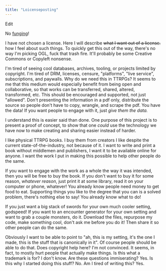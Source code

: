```yaml
---
title: "Loicenseposting"
---
```


Edit

No [funging](https://probablynotfungible.ignatius.coffee/)!

I have not chosen a license. Here I will describe ~~what I want out of a license.~~ how I feel about such things. To quickly get this out of the way, there's no way I'm picking OGL, fuck that trash fire. It'll probably be some Creative Commons or Copyleft nonsense.

I'm tired of seeing cool databases, archives, tooling, or projects limited by copyright. I'm tired of DRM, licenses, censure, "platforms", "live service", subscriptions, and paywalls. Why do we need this in TTRPGs? It seems to me that this medium would especially benefit from being open and collaborative, so that works can be transferred, shared, altered, transformed, etc. This should be encouraged and supported, not just "allowed". Don't presenting the information in a pdf only,  distribute the source so people don't have to copy, wrangle, and scrape the pdf. You have the data! If you want people to engage with it, just *give them the data.*

I understand this is easier said than done. One purpose of this project is to present a proof of concept, to show that one *could* use the technology we have now to make creating and sharing easier instead of harder.

I like physical TTRPG books. I buy them from creators I like despite the current state-of-the-industry, not because of it. I want to write and print a book without middlemen and publishers, I want it to be available online for anyone. I want the work I put in making this possible to help other people do the same.

If you want to engage with the work as a whole the way it was intended, then you will be free to buy the book. If you don't want to buy it for some reason, *whatever reason*, just print it at some library, read it on your computer or phone, whatever! You already know people need money to get food to eat. Supporting things you like to the degree that you can is a solved problem, there's nothing else to say! You already know what to do!

If you just want a big stack of swords for your own much cooler setting, godspeed! If you want to an encounter generator for your own setting and want to grab a couple monsters, do it. Download the files, repurpose my code, make something cool, don't ask me before you do it! Then share it so other people can do the same.

Obviously I want to be able to point to "ah, this is my setting, it's the one I made, this is the stuff that is canonically in it". Of course people should be able to do that. Does copyright help here? I'm not convinced. It seems, in fact, to mostly hurt people that actually make things. Is this what a trademark is for? I don't know. Are these questions immiserating? Yes. Is this why I started doing this stuff? No. Am I tired of writing this? Yes.